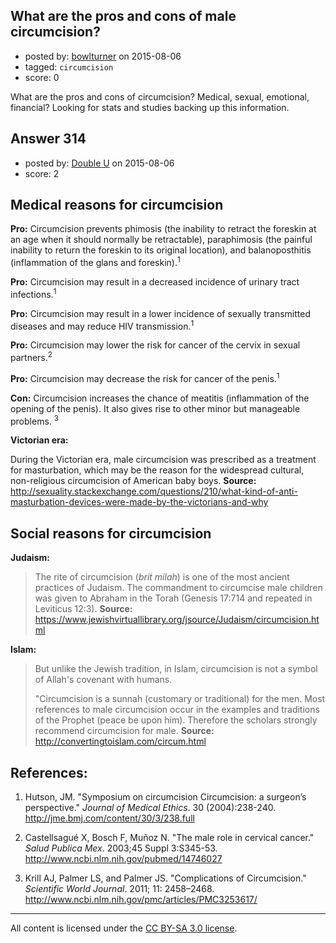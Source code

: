 ## What are the pros and cons of male circumcision?

- posted by: [bowlturner](https://stackexchange.com/users/4729949/bowlturner) on 2015-08-06
- tagged: `circumcision`
- score: 0

What are the pros and cons of circumcision?  Medical, sexual, emotional, financial?  Looking for stats and studies backing up this information.  




## Answer 314

- posted by: [Double U](https://stackexchange.com/users/2907088/double-u) on 2015-08-06
- score: 2

Medical reasons for circumcision
--------------------------------

**Pro:** Circumcision prevents phimosis (the inability to retract the foreskin at an age when it should normally be retractable), paraphimosis (the painful inability to return the foreskin to its original location), and balanoposthitis (inflammation of the glans and foreskin).<sup>1</sup>

**Pro:** Circumcision may result in a decreased incidence of urinary tract infections.<sup>1</sup>

**Pro:** Circumcision may result in a lower incidence of sexually transmitted diseases and may reduce HIV transmission.<sup>1</sup>

**Pro:** Circumcision may lower the risk for cancer of the cervix in sexual partners.<sup>2</sup>

**Pro:** Circumcision may decrease the risk for cancer of the penis.<sup>1</sup>

**Con:** Circumcision increases the chance of meatitis (inflammation of the opening of the penis). It also gives rise to other minor but manageable problems. <sup>3</sup>

**Victorian era:** 

During the Victorian era, male circumcision was prescribed as a treatment for masturbation, which may be the reason for the widespread cultural, non-religious circumcision of American baby boys. 
**Source:** http://sexuality.stackexchange.com/questions/210/what-kind-of-anti-masturbation-devices-were-made-by-the-victorians-and-why


Social reasons for circumcision
-------------------------------

**Judaism:**
> The rite of circumcision (*brit milah*) is one of the most ancient
> practices of Judaism. The commandment to circumcise male children was
> given to Abraham in the Torah (Genesis 17:7­14 and repeated in
> Leviticus 12:3).
> **Source:** https://www.jewishvirtuallibrary.org/jsource/Judaism/circumcision.html

**Islam:**

> But unlike the Jewish tradition, in Islam, circumcision is not a
> symbol of Allah's covenant with humans. 
> 
> "Circumcision is a sunnah (customary or traditional) for the men. Most
> references to male circumcision occur in the examples and traditions
> of the Prophet (peace be upon him). Therefore the scholars strongly
> recommend circumcision for male.
> **Source:** http://convertingtoislam.com/circum.html

References:
-----------

1. Hutson, JM. "Symposium on circumcision Circumcision: a surgeon’s perspective." *Journal of Medical Ethics*. 30 (2004):238-240. http://jme.bmj.com/content/30/3/238.full

2. Castellsagué X, Bosch F, Muñoz N. "The male role in cervical cancer." *Salud Publica Mex*. 2003;45 Suppl 3:S345-53. http://www.ncbi.nlm.nih.gov/pubmed/14746027

3. Krill AJ, Palmer LS, and Palmer JS. "Complications of Circumcision." *Scientific World Journal*. 2011; 11: 2458–2468. http://www.ncbi.nlm.nih.gov/pmc/articles/PMC3253617/



---

All content is licensed under the [CC BY-SA 3.0 license](https://creativecommons.org/licenses/by-sa/3.0/).
